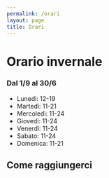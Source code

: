 ```yaml
---
permalink: /orari
layout: page
title: Orari
---
```


# Orario invernale
### Dal 1/9 al 30/6

- Lunedì: 12-19
- Martedì: 11-21
- Mercoledì: 11-24
- Giovedì: 11-24
- Venerdì: 11-24
- Sabato: 11-24
- Domenica: 11-21

## Come raggiungerci

